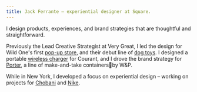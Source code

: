 ```yaml
---
title: Jack Ferrante – experiential designer at Square.
---
```

I design products, experiences, and brand strategies that are thoughtful and straightforward.

Previously the Lead Creative Strategist at Very Great, I led the design for Wild One's first [pop-up&nbsp;store](/projects/wild-one-pop-up.md), and their debut line of [dog&nbsp;toys](/projects/wild-one-toys.md). I designed a portable [wireless&nbsp;charger](/projects/courant-carry.md) for Courant, and I drove the brand strategy for [Porter](/projects/w-p-porter.md), a line of make-and-take containersby W&P.

While in New York, I developed a focus on experiential design – working on projects for [Chobani](/projects/chobani.md) and [Nike](/projects/nike.md).